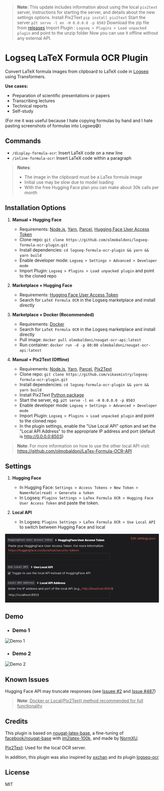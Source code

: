 > **Note**: This update includes information about using the local `pix2text` server, instructions for starting the server, and details about the new settings options. 
> Install Pix2Text ```pip install pix2text```
> Start the server ```p2t serve -l en -H 0.0.0.0 -p 8503```
> Download the zip file from [releases](https://github.com/vikasmistry/logseq-formula-ocr-plugin/releases) 
> Import Plugin : `Logseq > Plugins > Load unpacked plugin` and point to the unzip folder
> Now you can use it offline without any external API.

# Logseq LaTeX Formula OCR Plugin

Convert LaTeX formula images from clipboard to LaTeX code in [Logseq](https://logseq.com/) using Transformers.

**Use cases:**

- Preparation of scientific presentations or papers
- Transcribing lectures
- Technical reports
- Self-study

(For me it was useful because I hate copying formulas by hand and I hate pasting screenshots of formulas into Logseq😅)

## Commands

- `/display-formula-ocr`: Insert LaTeX code on a new line
- `/inline-formula-ocr`: Insert LaTeX code within a paragraph

> **Notes**: 
> + The image in the clipboard must be a LaTex formula image
> + Initial use may be slow due to model loading
> + With the free Hugging Face plan you can make about 30k calls per month


## Installation Options

1. **Manual + Hugging Face**
    - Requirements: [Node.js](https://nodejs.org/en), [Yarn](https://yarnpkg.com/), [Parcel](https://parceljs.org/), [Hugging Face User Access Token](https://huggingface.co/docs/hub/security-tokens)
   - Clone repo: `git clone https://github.com/olmobaldoni/logseq-formula-ocr-plugin.git`
   - Install dependencies: `cd logseq-formula-ocr-plugin && yarn && yarn build`
   - Enable developer mode: `Logseq > Settings > Advanced > Developer mode`
   - Import Plugin: `Logseq > Plugins > Load unpacked plugin` and point to the cloned repo

2. **Marketplace + Hugging Face**
   - Requirements: [Hugging Face User Access Token](https://huggingface.co/docs/hub/security-tokens)
   - Search for `LaTeX Formula OCR` in the Logseq marketplace and install directly

3. **Marketplace + Docker (Recommended)**
    - Requirements: [Docker](https://www.docker.com/)
    - Search for `LaTeX Formula OCR` in the Logseq marketplace and install directly
    - Pull image: `docker pull olmobaldoni/nougat-ocr-api:latest`
    - Run container: `docker run -d -p 80:80 olmobaldoni/nougat-ocr-api:latest`

4. **Manual + Pix2Text (Offline)**
    - Requirements: [Node.js](https://nodejs.org/en), [Yarn](https://yarnpkg.com/), [Parcel](https://parceljs.org/), [Pix2Text](https://github.com/breezedeus/pix2text)
   - Clone repo: `git clone https://github.com/vikasmistry/logseq-formula-ocr-plugin.git`
   - Install dependencies: `cd logseq-formula-ocr-plugin && yarn && yarn build`
   - Install Pix2Text [Python package](https://github.com/breezedeus/pix2text?tab=readme-ov-file#install)
   - Start the server, eg. ```p2t serve -l en -H 0.0.0.0 -p 8503 ```
   - Enable developer mode: `Logseq > Settings > Advanced > Developer mode`
   - Import Plugin: `Logseq > Plugins > Load unpacked plugin` and point to the cloned repo
   - In the plugin settings, enable the "Use Local API" option and set the "Local API Address" to the appropriate IP address and port (default is http://0.0.0.0:8503)
 

> **Note**: For more information on how to use the other local API visit: https://github.com/olmobaldoni/LaTex-Formula-OCR-API

## Settings

1. **Hugging Face**
    - In Hugging Face: `Settings > Access Tokens > New Token > Name+Role(read) > Generate a token`
    - In Logseq: `Plugins Settings > LaTex Formula OCR > Hugging Face User Access Token` and paste the token.
    
2. **Local API**
    - In Logseq: `Plugins Settings > LaTex Formula OCR > Use Local API` to switch between Hugging Face and local

![Settings](./settings.png)


## Demo

- ### Demo 1

![Demo 1](./demo_1.gif)

- ### Demo 2

![Demo 2](./demo_2.gif)


## Known Issues

Hugging Face API may truncate responses (see [Issuee #2](https://github.com/NormXU/nougat-latex-ocr/issues/2) and [Issue #487](https://github.com/huggingface/huggingface.js/issues/487))

> **Note**: <ins> Docker or Local(Pix2Text) method recommended for full functionality </ins>

## Credits

This plugin is based on [nougat-latex-base](https://huggingface.co/Norm/nougat-latex-base), a fine-tuning of [facebook/nougat-base](https://huggingface.co/facebook/nougat-base) with [im2latex-100k](https://zenodo.org/records/56198#.V2px0jXT6eA), and made by [NormXU](https://github.com/NormXU).

[Pix2Text](https://github.com/breezedeus/pix2text): Used for the local OCR server.

In addition, this plugin was also inspired by [xxchan](https://github.com/xxchan) and its plugin [logseq-ocr](https://github.com/xxchan/logseq-ocr)



## License

MIT

